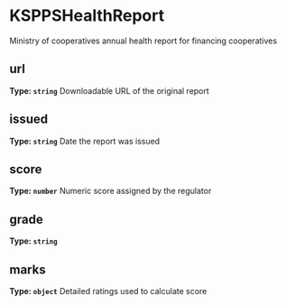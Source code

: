 # KSPPSHealthReport

Ministry of cooperatives annual health report for financing cooperatives



## url


**Type: `string`**
Downloadable URL of the original report



## issued


**Type: `string`**
Date the report was issued



## score


**Type: `number`**
Numeric score assigned by the regulator



## grade


**Type: `string`**




## marks


**Type: `object`**
Detailed ratings used to calculate score




